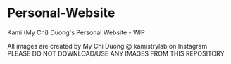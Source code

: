 # Personal-Website
Kami (My Chi) Duong's Personal Website - WIP

All images are created by My Chi Duong @ kamistrylab on Instagram
PLEASE DO NOT DOWNLOAD/USE ANY IMAGES FROM THIS REPOSITORY


